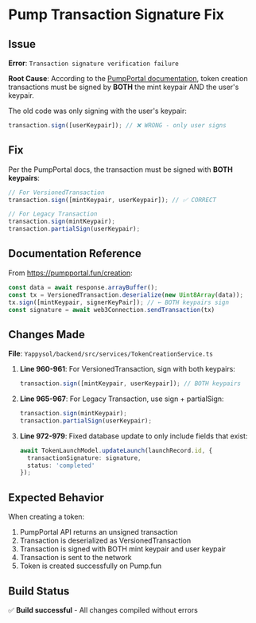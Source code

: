 # Pump Transaction Signature Fix

## Issue

**Error**: `Transaction signature verification failure`

**Root Cause**: According to the [PumpPortal documentation](https://pumpportal.fun/creation), token creation transactions must be signed by **BOTH** the mint keypair AND the user's keypair.

The old code was only signing with the user's keypair:
```typescript
transaction.sign([userKeypair]); // ❌ WRONG - only user signs
```

## Fix

Per the PumpPortal docs, the transaction must be signed with **BOTH keypairs**:
```typescript
// For VersionedTransaction
transaction.sign([mintKeypair, userKeypair]); // ✅ CORRECT

// For Legacy Transaction
transaction.sign(mintKeypair);
transaction.partialSign(userKeypair);
```

## Documentation Reference

From https://pumpportal.fun/creation:

```javascript
const data = await response.arrayBuffer();
const tx = VersionedTransaction.deserialize(new Uint8Array(data));
tx.sign([mintKeypair, signerKeyPair]); // ← BOTH keypairs sign
const signature = await web3Connection.sendTransaction(tx)
```

## Changes Made

**File**: `Yappysol/backend/src/services/TokenCreationService.ts`

1. **Line 960-961**: For VersionedTransaction, sign with both keypairs:
   ```typescript
   transaction.sign([mintKeypair, userKeypair]); // BOTH keypairs
   ```

2. **Line 965-967**: For Legacy Transaction, use sign + partialSign:
   ```typescript
   transaction.sign(mintKeypair);
   transaction.partialSign(userKeypair);
   ```

3. **Line 972-979**: Fixed database update to only include fields that exist:
   ```typescript
   await TokenLaunchModel.updateLaunch(launchRecord.id, {
     transactionSignature: signature,
     status: 'completed'
   });
   ```

## Expected Behavior

When creating a token:
1. PumpPortal API returns an unsigned transaction
2. Transaction is deserialized as VersionedTransaction
3. Transaction is signed with BOTH mint keypair and user keypair
4. Transaction is sent to the network
5. Token is created successfully on Pump.fun

## Build Status

✅ **Build successful** - All changes compiled without errors

